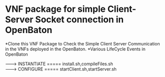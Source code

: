 # VNF package for simple Client-Server Socket connection in OpenBaton

*Clone this VNF Package to Check the Simple Client Server Communication in the VNFs deployed in the OpenBaton.
*Various LifeCycle Events in OpenBaton 

---> INSTANTIATE =====  install.sh,compileFiles.sh <br> 
---> CONFIGURE    =====  startClient.sh,startServer.sh <br>

